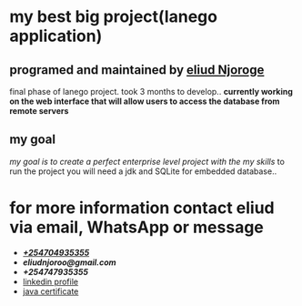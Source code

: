  <h1>my best big project(lanego application)</h1>
<h2>programed and maintained by <u>eliud Njoroge</u> </h2>
final phase of lanego project. took 3 months to develop..
<b>currently working on the web interface that will allow users to access the database from remote servers</b>
<h2>my goal</h2>
<i>my goal is to create a perfect enterprise level project with the my skills </i>
to run the project you will need a jdk and SQLite for embedded database.. 
<h1>for more information contact eliud via email, WhatsApp or message</h1> <ul><u><i><li><b>+254704935355</b></i></u></li><li> <b><i>eliudnjoroo@gmail.com</i></b></li><li><b><i>+254747935355</i></b></li><li><a href="https://www.linkedin.com/in/eliud-njoroo-36348526b">linkedin profile</li><li><a href="https://www.linkedin.com/posts/eliud-njoroo-36348526b_my-java-certificate-activity-7285923292815781888-8aYa?utm_source=share&utm_medium=member_android">java certificate</li></ul>
